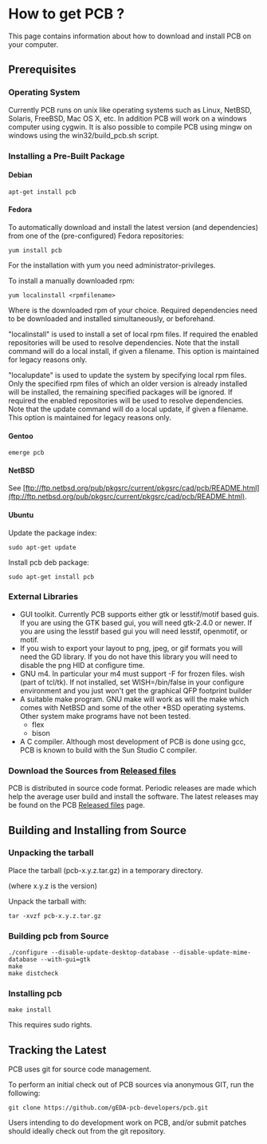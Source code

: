 # How to get PCB ?

This page contains information about how to download and install PCB on your computer.

## Prerequisites

### Operating System

Currently PCB runs on unix like operating systems such as Linux, NetBSD, Solaris, FreeBSD, Mac OS X, etc. In addition PCB will work on a windows computer using cygwin. It is also possible to compile PCB using mingw on windows using the win32/build_pcb.sh script.

### Installing a Pre-Built Package

#### Debian

```
apt-get install pcb
```

#### Fedora

To automatically download and install the latest version (and dependencies) from one of the (pre-configured) Fedora repositories:

```
yum install pcb
```

For the installation with yum you need administrator-privileges.

To install a manually downloaded rpm:

```
yum localinstall <rpmfilename>
```

Where <rpmfilename> is the downloaded rpm of your choice. Required dependencies need to be downloaded and installed simultaneously, or beforehand.

"localinstall" is used to install a set of local rpm files. If required the enabled repositories will be used to resolve dependencies. Note that the install command will do a local install, if given a filename. This option is maintained for legacy reasons only.

"localupdate" is used to update the system by specifying local rpm files. Only the specified rpm files of which an older version is already installed will be installed, the remaining specified packages will be ignored. If required the enabled repositories will be used to resolve dependencies. Note that the update command will do a local update, if given a filename. This option is maintained for legacy reasons only.

#### Gentoo

```
emerge pcb
```

#### NetBSD

See [ftp://ftp.netbsd.org/pub/pkgsrc/current/pkgsrc/cad/pcb/README.html](ftp://ftp.netbsd.org/pub/pkgsrc/current/pkgsrc/cad/pcb/README.html).

#### Ubuntu

Update the package index:

```
sudo apt-get update
```

Install pcb deb package:

```
sudo apt-get install pcb
```

### External Libraries

- GUI toolkit. Currently PCB supports either gtk or lesstif/motif based guis. If you are using the GTK based gui, you will need gtk-2.4.0 or newer. If you are using the lesstif based gui you will need lesstif, openmotif, or motif.
- If you wish to export your layout to png, jpeg, or gif formats you will need the GD library. If you do not have this library you will need to disable the png HID at configure time.
- GNU m4. In particular your m4 must support -F for frozen files.
wish (part of tcl/tk). If not installed, set WISH=/bin/false in your configure environment and you just won't get the graphical QFP footprint builder
- A suitable make program. GNU make will work as will the make which comes with NetBSD and some of the other *BSD operating systems. Other system make programs have not been tested.
   - flex
   - bison
- A C compiler. Although most development of PCB is done using gcc, PCB is known to build with the Sun Studio C compiler.

### Download the Sources from [Released files](https://github.com/bert/pcb/wiki/2.0-Released-files)

PCB is distributed in source code format. Periodic releases are made which help the average user build and install the software. The latest releases may be found on the PCB [Released files](https://github.com/bert/pcb/wiki/2.0-Released-files) page.

## Building and Installing from Source

### Unpacking the tarball

Place the tarball (pcb-x.y.z.tar.gz) in a temporary directory.

(where x.y.z is the version)

Unpack the tarball with:

```
tar -xvzf pcb-x.y.z.tar.gz
```

### Building pcb from Source

```
./configure --disable-update-desktop-database --disable-update-mime-database --with-gui=gtk 
make
make distcheck
```

### Installing pcb

```
make install
```

This requires sudo rights.

## Tracking the Latest

PCB uses git for source code management.

To perform an initial check out of PCB sources via anonymous GIT, run the following:

```
git clone https://github.com/gEDA-pcb-developers/pcb.git
```

Users intending to do development work on PCB, and/or submit patches should ideally check out from the git repository.
